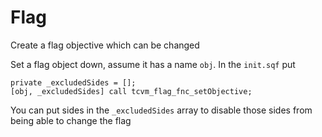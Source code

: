 # Flag

Create a flag objective which can be changed

Set a flag object down, assume it has a name `obj`. In the `init.sqf` put
```sqf
private _excludedSides = [];
[obj, _excludedSides] call tcvm_flag_fnc_setObjective;
```

You can put sides in the `_excludedSides` array to disable those sides from being able to change the flag